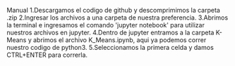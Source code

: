 Manual
1.Descargamos el codigo de github y descomprimimos la carpeta .zip
2.Ingresar los archivos a una carpeta de nuestra preferencia.
3.Abrimos la terminal e ingresamos el comando 'jupyter notebook' para utilizar nuestros archivos en jupyter.
4.Dentro de jupyter entramos a la carpeta K-Means y abrimos el archivo K_Means.ipynb, aqui ya podemos correr nuestro codigo de python3.
5.Seleccionamos la primera celda y damos CTRL+ENTER para correrla.
